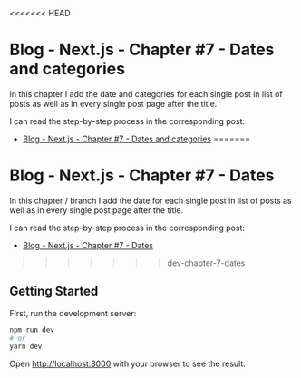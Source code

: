 <<<<<<< HEAD
# Blog - Next.js - Chapter #7 - Dates and categories

In this chapter I add the date and categories for each single post in list of posts as well as in every single post page after the title.

I can read the step-by-step process in the corresponding post:

- [Blog - Next.js - Chapter #7 - Dates and categories](https://blog-qbreis.vercel.app/posts/blog-next-js-7-dates-and-categories)
=======
# Blog - Next.js - Chapter #7 - Dates

In this chapter / branch I add the date for each single post in list of posts as well as in every single post page after the title.

I can read the step-by-step process in the corresponding post:

- [Blog - Next.js - Chapter #7 - Dates](https://blog-qbreis.vercel.app/posts/blog-next-js-7-dates)
>>>>>>> dev-chapter-7-dates

## Getting Started

First, run the development server:

```bash
npm run dev
# or
yarn dev
```

Open [http://localhost:3000](http://localhost:3000) with your browser to see the result.
